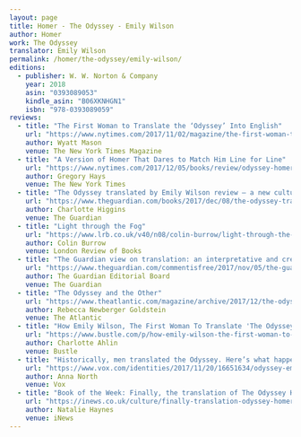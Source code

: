 ```yaml
---
layout: page
title: Homer - The Odyssey - Emily Wilson
author: Homer
work: The Odyssey
translator: Emily Wilson
permalink: /homer/the-odyssey/emily-wilson/
editions:
  - publisher: W. W. Norton & Company
    year: 2018
    asin: "0393089053"
    kindle_asin: "B06XKNHGN1"
    isbn: "978-0393089059"
reviews:
  - title: "The First Woman to Translate the ‘Odyssey’ Into English"
    url: "https://www.nytimes.com/2017/11/02/magazine/the-first-woman-to-translate-the-odyssey-into-english.html"
    author: Wyatt Mason
    venue: The New York Times Magazine
  - title: "A Version of Homer That Dares to Match Him Line for Line"
    url: "https://www.nytimes.com/2017/12/05/books/review/odyssey-homer-emily-wilson-translation.html"
    author: Gregory Hays
    venue: The New York Times
  - title: "The Odyssey translated by Emily Wilson review – a new cultural landmark"
    url: "https://www.theguardian.com/books/2017/dec/08/the-odyssey-translated-emily-wilson-review"
    author: Charlotte Higgins
    venue: The Guardian
  - title: "Light through the Fog"
    url: "https://www.lrb.co.uk/v40/n08/colin-burrow/light-through-the-fog"
    author: Colin Burrow
    venue: London Review of Books
  - title: "The Guardian view on translation: an interpretative and creative act"
    url: "https://www.theguardian.com/commentisfree/2017/nov/05/the-guardian-view-on-translation-an-interpretative-and-creative-act"
    author: The Guardian Editorial Board
    venue: The Guardian
  - title: "The Odyssey and the Other"
    url: "https://www.theatlantic.com/magazine/archive/2017/12/the-odyssey-and-the-other/544110/"
    author: Rebecca Newberger Goldstein
    venue: The Atlantic
  - title: "How Emily Wilson, The First Woman To Translate 'The Odyssey' Into English, Is Rethinking Gender Roles In The Greek Epic"
    url: "https://www.bustle.com/p/how-emily-wilson-the-first-woman-to-translate-the-odyssey-into-english-is-rethinking-gender-roles-in-the-greek-epic-3540304"
    author: Charlotte Ahlin
    venue: Bustle
  - title: "Historically, men translated the Odyssey. Here’s what happened when a woman took the job."
    url: "https://www.vox.com/identities/2017/11/20/16651634/odyssey-emily-wilson-translation-first-woman-english"
    author: Anna North
    venue: Vox
  - title: "Book of the Week: Finally, the translation of The Odyssey Homer deserves"
    url: "https://inews.co.uk/culture/finally-translation-odyssey-homer-deserves/"
    author: Natalie Haynes
    venue: iNews
---
```

